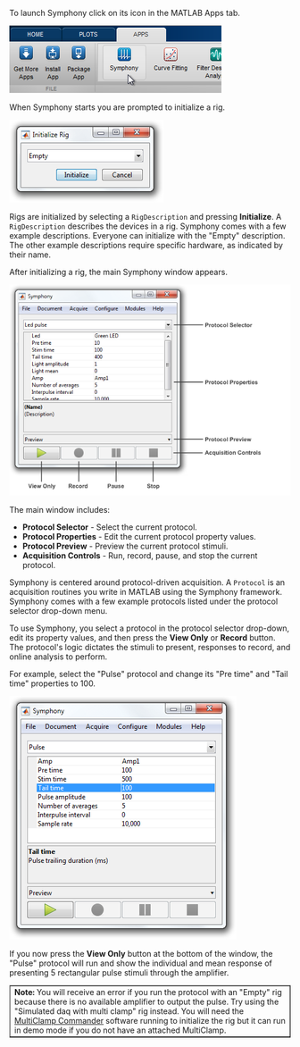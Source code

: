 To launch Symphony click on its icon in the MATLAB Apps tab.

![launch](images/app-basics/launch.png)

When Symphony starts you are prompted to initialize a rig.

![initialize rig](images/app-basics/initialize-rig.png)

Rigs are initialized by selecting a `RigDescription` and pressing **Initialize**. A `RigDescription` describes the devices in a rig. Symphony comes with a few example descriptions. Everyone can initialize with the "Empty" description. The other example descriptions require specific hardware, as indicated by their name.

After initializing a rig, the main Symphony window appears.

![main window](images/app-basics/main-window.png)

The main window includes:
- **Protocol Selector** - Select the current protocol.
- **Protocol Properties** - Edit the current protocol property values.
- **Protocol Preview** - Preview the current protocol stimuli.
- **Acquisition Controls** - Run, record, pause, and stop the current protocol.

Symphony is centered around protocol-driven acquisition. A `Protocol` is an acquisition routines you write in MATLAB using the Symphony framework. Symphony comes with a few example protocols listed under the protocol selector drop-down menu.

To use Symphony, you select a protocol in the protocol selector drop-down, edit its property values, and then press the **View Only** or **Record** button. The protocol's logic dictates the stimuli to present, responses to record, and online analysis to perform.

For example, select the "Pulse" protocol and change its "Pre time" and "Tail time" properties to 100.

![pulse protocol](images/app-basics/pulse-protocol.png)

If you now press the **View Only** button at the bottom of the window, the "Pulse" protocol will run and show the individual and mean response of presenting 5 rectangular pulse stimuli through the amplifier.

<table cellspacing="0" class="note" summary="Note" cellpadding="5" border="1"><tbody><tr width="90%"><td>
<b>Note:</b> You will receive an error if you run the protocol with an "Empty" rig because there is no available amplifier to output the pulse. Try using the "Simulated daq with multi clamp" rig instead. You will need the <a href="http://mdc.custhelp.com/app/answers/detail/a_id/18877">MultiClamp Commander</a> software running to initialize the rig but it can run in demo mode if you do not have an attached MultiClamp.
</td></tr></tbody></table>

